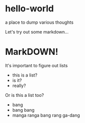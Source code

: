 # hello-world
a place to dump various thoughts


Let's try out some markdown...

MarkDOWN!
==========

It's important to figure out lists

- this is a list?
- is it?
- really?



Or is this a list too?
- bang
- bang bang
- manga ranga bang rang ga-dang

